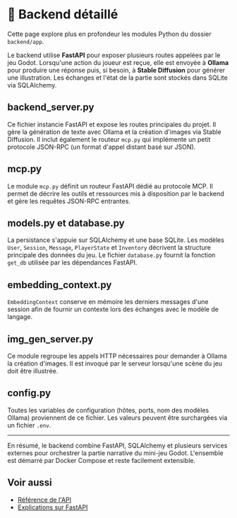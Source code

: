 # 📝 Backend détaillé

Cette page explore plus en profondeur les modules Python du dossier `backend/app`.

Le backend utilise **FastAPI** pour exposer plusieurs routes appelées par le
jeu Godot. Lorsqu'une action du joueur est reçue, elle est envoyée à **Ollama**
pour produire une réponse puis, si besoin, à **Stable Diffusion** pour
générer une illustration. Les échanges et l'état de la partie sont stockés dans
SQLite via SQLAlchemy.

## backend_server.py
Ce fichier instancie FastAPI et expose les routes principales du projet. Il gère
la génération de texte avec Ollama et la création d'images via Stable Diffusion.
Il inclut également le routeur `mcp.py` qui implémente un petit protocole
JSON-RPC (un format d'appel distant basé sur JSON).

## mcp.py
Le module `mcp.py` définit un routeur FastAPI dédié au protocole MCP. Il permet
de décrire les outils et ressources mis à disposition par le backend et gère
les requêtes JSON-RPC entrantes.

## models.py et database.py
La persistance s'appuie sur SQLAlchemy et une base SQLite. Les modèles
`User`, `Session`, `Message`, `PlayerState` et `Inventory` décrivent la structure
principale des données du jeu. Le fichier `database.py` fournit la fonction
`get_db` utilisée par les dépendances FastAPI.

## embedding_context.py
`EmbeddingContext` conserve en mémoire les derniers messages d'une session afin
de fournir un contexte lors des échanges avec le modèle de langage.

## img_gen_server.py
Ce module regroupe les appels HTTP nécessaires pour demander à Ollama la
création d'images. Il est invoqué par le serveur lorsqu'une scène du jeu doit
être illustrée.

## config.py
Toutes les variables de configuration (hôtes, ports, nom des modèles Ollama)
proviennent de ce fichier. Les valeurs peuvent être surchargées via un fichier
`.env`.

---

En résumé, le backend combine FastAPI, SQLAlchemy et plusieurs services externes
pour orchestrer la partie narrative du mini-jeu Godot. L'ensemble est démarré
par Docker Compose et reste facilement extensible.

## Voir aussi

- [Référence de l'API](../reference/api-backend.md)
- [Explications sur FastAPI](fastapi.md)
